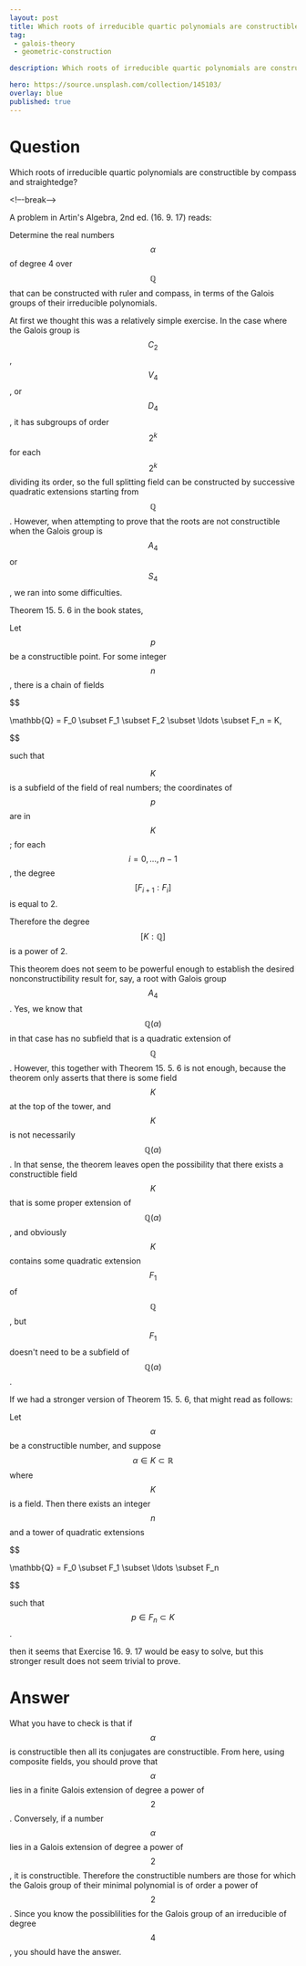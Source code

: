 ```yaml
---
layout: post
title: Which roots of irreducible quartic polynomials are constructible by compass and straightedge
tag:
 - galois-theory
 - geometric-construction

description: Which roots of irreducible quartic polynomials are constructible by compass and straightedge

hero: https://source.unsplash.com/collection/145103/
overlay: blue 
published: true
---
```


# Question 

Which roots of irreducible quartic polynomials are constructible by compass and straightedge?

<!–-break-–>


A problem in Artin's Algebra, 2nd ed.
 (16.
9.
17) reads:

Determine the real numbers $$\alpha$$ of degree 4 over $$\mathbb{Q}$$ that can be constructed with ruler and compass, in terms of the Galois groups of their irreducible polynomials.


At first we thought this was a relatively simple exercise.
 In the case where the Galois group is $$C_2$$, $$V_4$$, or $$D_4$$, it has subgroups of order $$2^k$$ for each $$2^k$$ dividing its order, so the full splitting field can be constructed by successive quadratic extensions starting from $$\mathbb{Q}$$.
 However, when attempting to prove that the roots are not constructible when the Galois group is $$A_4$$ or $$S_4$$, we ran into some difficulties.

Theorem 15.
5.
6 in the book states,

Let $$p$$ be a constructible point.
 For some integer $$n$$, there is a chain of fields
  

$$

 \mathbb{Q} = F_0 \subset F_1 \subset F_2 \subset \ldots \subset F_n = K,

$$


  such that

$$K$$ is a subfield of the field of real numbers;
the coordinates of $$p$$ are in $$K$$;
for each $$i = 0, \ldots, n - 1$$, the degree $$[F_{i+1} : F_i]$$ is equal to 2.


Therefore the degree $$[K : \mathbb{Q}]$$ is a power of 2.


This theorem does not seem to be powerful enough to establish the desired nonconstructibility result for, say, a root with Galois group $$A_4$$.
 Yes, we know that $$\mathbb{Q}(\alpha)$$ in that case has no subfield that is a quadratic extension of $$\mathbb{Q}$$.
 However, this together with Theorem 15.
5.
6 is not enough, because the theorem only asserts that there is some field $$K$$ at the top of the tower, and $$K$$ is not necessarily $$\mathbb{Q}(\alpha)$$.
 In that sense, the theorem leaves open the possibility that there exists a constructible field $$K$$ that is some proper extension of $$\mathbb{Q}(\alpha)$$, and obviously $$K$$ contains some quadratic extension $$F_1$$ of $$\mathbb{Q}$$, but $$F_1$$ doesn't need to be a subfield of $$\mathbb{Q}(\alpha)$$.

If we had a stronger version of Theorem 15.
5.
6, that might read as follows:

Let $$\alpha$$ be a constructible number, and suppose $$\alpha \in K \subset \mathbb{R}$$ where $$K$$ is a field.
 Then there exists an integer $$n$$ and a tower of quadratic extensions
  

$$

 \mathbb{Q} = F_0 \subset F_1 \subset \ldots \subset F_n

$$


  such that $$p \in F_n \subset K$$.


then it seems that Exercise 16.
9.
17 would be easy to solve, but this stronger result does not seem trivial to prove.


# Answer 


What you have to check is that if $$\alpha$$ is constructible then all its  conjugates are constructible. From here, using composite fields, you should prove that $$\alpha$$ lies in a finite Galois extension of degree a power of $$2$$. 
Conversely, if a number $$\alpha$$ lies in a Galois extension of degree a power of $$2$$, it is constructible.
Therefore the constructible numbers are those for which the Galois group of their minimal polynomial is of order a power of $$2$$. 
Since you know the possiblilities for the Galois  group of an irreducible of degree $$4$$, you should have the answer. 

